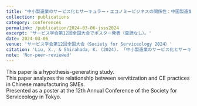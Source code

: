 ```yaml
---
title: "中小製造業のサービス化とサーキュラー・エコノミービジネスの関係性：中国製造業の事例分析"
collection: publications
category: conferences
permalink: /publication/2024-03-06-jsss2024
excerpt: 'サービス学会第12回全国大会でポスター発表（査読なし）。'
date: 2024-03-06
venue: 'サービス学会第12回全国大会（Society for Serviceology 2024）'
citation: 'Liu, X., & Shirahada, K. (2024). 「中小製造業のサービス化とサーキュラー・エコノミービジネスの関係性：中国製造業の事例分析」<br><i>サービス学会第12回全国大会</i>、東京、ポスター発表（受け付け番号C000081）。'
note: 'Non-peer-reviewed'
---
```


This paper is a hypothesis-generating study.  
This paper analyzes the relationship between servitization and CE practices in Chinese manufacturing SMEs.  
Presented as a poster at the 12th Annual Conference of the Society for Serviceology in Tokyo.
